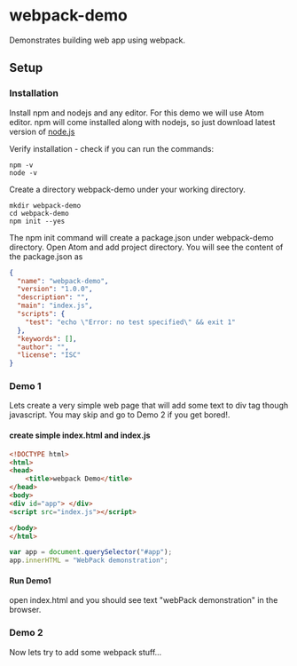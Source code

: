 # webpack-demo
Demonstrates building web app using webpack.

## Setup
### Installation
Install npm and nodejs and any editor. For this demo we will use Atom editor. npm will come installed along with nodejs, so just download latest version of [node.js](https://docs.npmjs.com/getting-started/installing-node)

Verify installation - check if you can run the commands:
```
npm -v
node -v

```

Create a directory webpack-demo under your working directory.
```
mkdir webpack-demo
cd webpack-demo
npm init --yes
```
The npm init command will create a package.json under webpack-demo directory. Open Atom and add project directory. You will see the content of the package.json as 
```json
{
  "name": "webpack-demo",
  "version": "1.0.0",
  "description": "",
  "main": "index.js",
  "scripts": {
    "test": "echo \"Error: no test specified\" && exit 1"
  },
  "keywords": [],
  "author": "",
  "license": "ISC"
}

```

### Demo 1
Lets create a very simple web page that will add some text to div tag though javascript. You may skip and go to Demo 2 if you get bored!.

#### create simple index.html and index.js 
```html
<!DOCTYPE html>
<html>
<head>
    <title>webpack Demo</title>
</head>
<body>
<div id="app"> </div>
<script src="index.js"></script>

</body>
</html>
```
```javascript
var app = document.querySelector("#app");
app.innerHTML = "WebPack demonstration";

```

#### Run Demo1
open index.html and you should see text "webPack demonstration" in the browser.


### Demo 2
Now lets try to add some webpack stuff...



